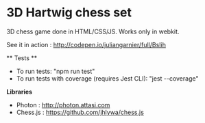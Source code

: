 3D Hartwig chess set 
====================

3D chess game done in HTML/CSS/JS.
Works only in webkit.

See it in action : http://codepen.io/juliangarnier/full/BsIih

** Tests **

* To run tests: "npm run test"
* To run tests with coverage (requires Jest CLI): "jest --coverage"


**Libraries**

* Photon : http://photon.attasi.com
* Chess.js : https://github.com/jhlywa/chess.js
